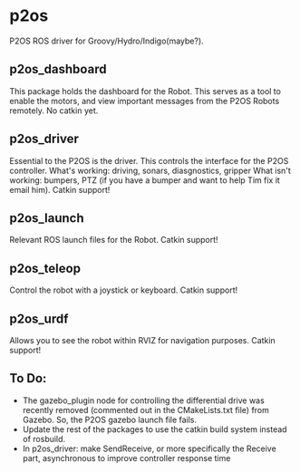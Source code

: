 p2os
====

P2OS ROS driver for Groovy/Hydro/Indigo(maybe?).

p2os_dashboard
--------------

This package holds the dashboard for the Robot. This serves as a tool to enable the motors, and view important messages from the P2OS Robots remotely. 
No catkin yet. 

p2os_driver
-----------

Essential to the P2OS is the driver. This controls the interface for the P2OS controller. 
What's working: driving, sonars, diasgnostics, gripper
What isn't working: bumpers, PTZ (if you have a bumper and want to help Tim fix it email him).
Catkin support!

p2os_launch
-----------

Relevant ROS launch files for the Robot. 
Catkin support!

p2os_teleop
-----------

Control the robot with a joystick or keyboard. 
Catkin support!

p2os_urdf
---------

Allows you to see the robot within RVIZ for navigation purposes. 
Catkin support!

To Do: 
------

* The gazebo_plugin node for controlling the differential drive was recently removed (commented out in the CMakeLists.txt file) from Gazebo. So, the P2OS gazebo launch file fails. 
* Update the rest of the packages to use the catkin build system instead of rosbuild.
* In p2os_driver: make SendReceive, or more specifically the Receive part, asynchronous to improve controller response time

